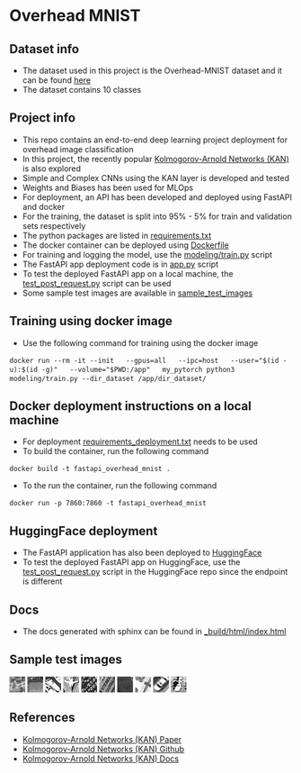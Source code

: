 # Overhead MNIST


## Dataset info
* The dataset used in this project is the Overhead-MNIST dataset and it can be found [here](https://www.kaggle.com/datasets/datamunge/overheadmnist/)
* The dataset contains 10 classes


## Project info
* This repo contains an end-to-end deep learning project deployment for overhead image classification
* In this project, the recently popular [Kolmogorov-Arnold Networks (KAN)](https://kindxiaoming.github.io/pykan/index.html) is also explored
* Simple and Complex CNNs using the KAN layer is developed and tested
* Weights and Biases has been used for MLOps
* For deployment, an API has been developed and deployed using FastAPI and docker
* For the training, the dataset is split into 95% - 5% for train and validation sets respectively
* The python packages are listed in [requirements.txt](requirements.txt)
* The docker container can be deployed using [Dockerfile](Dockerfile)
* For training and logging the model, use the [modeling/train.py](modeling/train.py) script
* The FastAPI app deployment code is in [app.py](app.py) script
* To test the deployed FastAPI app on a local machine, the [test_post_request.py](test_post_request.py) script can be used
* Some sample test images are available in [sample_test_images](sample_test_images)


## Training using docker image
* Use the following command for training using the docker image
```
docker run --rm -it --init   --gpus=all   --ipc=host   --user="$(id -u):$(id -g)"   --volume="$PWD:/app"   my_pytorch python3 modeling/train.py --dir_dataset /app/dir_dataset/
```


## Docker deployment instructions on a local machine
* For deployment [requirements_deployment.txt](requirements_deployment.txt) needs to be used
* To build the container, run the following command
```
docker build -t fastapi_overhead_mnist .
```
* To the run the container, run the following command
```
docker run -p 7860:7860 -t fastapi_overhead_mnist
```


## HuggingFace deployment
* The FastAPI application has also been deployed to [HuggingFace](https://huggingface.co/spaces/abhishekrs4/Overhead_MNIST)
* To test the deployed FastAPI app on HuggingFace, use the [test_post_request.py](https://huggingface.co/spaces/abhishekrs4/Overhead_MNIST/blob/main/test_post_request.py) script in the HuggingFace repo since the endpoint is different


## Docs
* The docs generated with sphinx can be found in [_build/html/index.html](_build/html/index.html)


## Sample test images
![Sample test image 1](sample_test_images/68162.jpg?raw=true)
![Sample test image 2](sample_test_images/68164.jpg?raw=true)
![Sample test image 3](sample_test_images/68166.jpg?raw=true)
![Sample test image 4](sample_test_images/68172.jpg?raw=true)
![Sample test image 5](sample_test_images/68186.jpg?raw=true)
![Sample test image 6](sample_test_images/76675.jpg?raw=true)
![Sample test image 7](sample_test_images/76679.jpg?raw=true)
![Sample test image 8](sample_test_images/76680.jpg?raw=true)
![Sample test image 9](sample_test_images/76685.jpg?raw=true)
![Sample test image 10](sample_test_images/76686.jpg?raw=true)


## References
* [Kolmogorov-Arnold Networks (KAN) Paper](https://arxiv.org/abs/2404.19756)
* [Kolmogorov-Arnold Networks (KAN) Github](https://github.com/KindXiaoming/pykan)
* [Kolmogorov-Arnold Networks (KAN) Docs](https://kindxiaoming.github.io/pykan/index.html)
